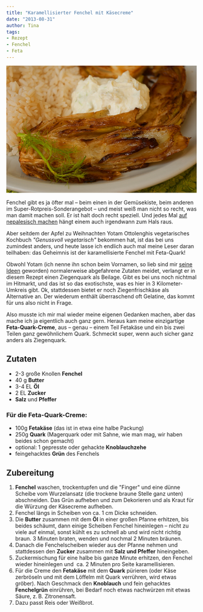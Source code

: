 ```yaml
---
title: "Karamellisierter Fenchel mit Käsecreme"
date: "2013-08-31" 
author: Tina
tags:
- Rezept
- Fenchel
- Feta
---
```


![fenchel](images/fenchel2-bearbeitet.jpg)

Fenchel gibt es ja öfter mal – beim einen in der Gemüsekiste, beim anderen im Super-Rotpreis-Sonderangebot – und meist weiß man nicht so recht, was man damit machen soll. Er ist halt doch recht speziell. Und jedes Mal [auf nepalesisch machen](posts/2013/01/nepalesischer-fenchel-mit-champignons-und-tomaten/ "Nepalesischer Fenchel mit Champignons und Tomaten") hängt einem auch irgendwann zum Hals raus.

Aber seitdem der Apfel zu Weihnachten Yotam Ottolenghis vegetarisches Kochbuch _"Genussvoll vegetarisch"_ bekommen hat, ist das bei uns zumindest anders, und heute lasse ich endlich auch mal meine Leser daran teilhaben: das Geheimnis ist der karamellisierte Fenchel mit Feta-Quark!

Obwohl Yotam (ich nenne ihn schon beim Vornamen, so lieb sind mir [seine Ideen](/posts/2013/07/shakshuka/) geworden) normalerweise abgefahrene Zutaten meidet, verlangt er in diesem Rezept einen Ziegenquark als Beilage. Gibt es bei uns noch nichtmal im Hitmarkt, und das ist so das exotischste, was es hier in 3 Kilometer-Umkreis gibt. Ok, stattdessen bietet er noch Ziegenfrischkäse als Alternative an. Der wiederum enthält überraschend oft Gelatine, das kommt für uns also nicht in Frage.  

Also musste ich mir mal wieder meine eigenen Gedanken machen, aber das mache ich ja eigentlich auch ganz gern. Heraus kam meine einzigartige **Feta-Quark-Creme**, aus – genau – einem Teil Fetakäse und ein bis zwei Teilen ganz gewöhnlichem Quark. Schmeckt super, wenn auch sicher ganz anders als Ziegenquark.

## Zutaten

- 2-3 große Knollen **Fenchel**
- 40 g **Butter**
- 3-4 EL **Öl**
- 2 EL **Zucker**
- **Salz** und **Pfeffer**

### Für die Feta-Quark-Creme:

- 100g **Fetakäse** (das ist in etwa eine halbe Packung)
- 250g **Quark** (Magerquark oder mit Sahne, wie man mag, wir haben beides schon gemacht)
- optional: 1 gepresste oder gehackte **Knoblauchzehe**
- feingehacktes **Grün** des Fenchels

## Zubereitung

1. **Fenchel** waschen, trockentupfen und die "Finger" und eine dünne Scheibe vom Wurzelansatz (die trockene braune Stelle ganz unten) abschneiden. Das Grün aufheben und zum Dekorieren und als Kraut für die Würzung der Käsecreme aufheben.
2. Fenchel längs in Scheiben von ca. 1 cm Dicke schneiden.
3. Die **Butter** zusammen mit dem **Öl** in einer großen Pfanne erhitzen, bis beides schäumt, dann einige Scheiben Fenchel hineinlegen – nicht zu viele auf einmal, sonst kühlt es zu schnell ab und wird nicht richtig braun. 3 Minuten braten, wenden und nochmal 2 Minuten bräunen.
4. Danach die Fenchelscheiben wieder aus der Pfanne nehmen und stattdessen den **Zucker** zusammen mit **Salz und Pfeffer** hineingeben.
5. Zuckermischung für eine halbe bis ganze Minute erhitzen, den Fenchel wieder hineinlegen und  ca. 2 Minuten pro Seite karamellisieren.
6. Für die Creme den **Fetakäse** mit dem **Quark** pürieren (oder Käse zerbröseln und mit dem Löffelm mit Quark verrühren, wird etwas gröber). Nach Geschmack den **Knoblauch** und fein gehacktes **Fenchelgrün** einrühren, bei Bedarf noch etwas nachwürzen mit etwas Säure, z. B. Zitronensaft.
7. Dazu passt Reis oder Weißbrot.
